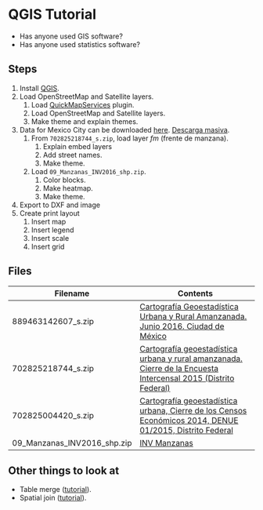 # QGIS Tutorial

- Has anyone used GIS software?
- Has anyone used statistics software?

## Steps

1. Install [QGIS](https://qgis.org/).
2. Load OpenStreetMap and Satellite layers.
    1. Load [QuickMapServices](https://plugins.qgis.org/plugins/quick_map_services/) plugin.
    2. Load OpenStreetMap and Satellite layers.
    3. Make theme and explain themes.
3. Data for Mexico City can be downloaded [here](https://www.inegi.org.mx/app/areasgeograficas/?ag=09). [Descarga masiva](https://www.inegi.org.mx/app/descarga/?ag=09).
    1. From `702825218744_s.zip`, load layer _fm_ (frente de manzana).
        1. Explain embed layers
        2. Add street names.
        3. Make theme.
    2. Load `09_Manzanas_INV2016_shp.zip`.
        1. Color blocks.
        2. Make heatmap.
        3. Make theme.
4. Export to DXF and image
5. Create print layout
    1. Insert map
    3. Insert legend
    4. Insert scale
    5. Insert grid

## Files

|Filename|Contents|
|----|----|
|889463142607_s.zip|[Cartografía Geoestadística Urbana y Rural Amanzanada. Junio 2016. Ciudad de México](https://www.inegi.org.mx/app/biblioteca/ficha.html?upc=702825218744)|
|702825218744_s.zip|[Cartografía geoestadística urbana y rural amanzanada. Cierre de la Encuesta Intercensal 2015 (Distrito Federal)](https://www.inegi.org.mx/app/biblioteca/ficha.html?upc=702825209100)|
|702825004420_s.zip|[Cartografía geoestadística urbana, Cierre de los Censos Económicos 2014, DENUE 01/2015, Distrito Federal](https://www.inegi.org.mx/app/biblioteca/ficha.html?upc=702825004420)|
|09_Manzanas_INV2016_shp.zip|[INV Manzanas](https://www.inegi.org.mx/app/descarga/?ag=09)|

## Other things to look at

- Table merge ([tutorial](http://www.qgistutorials.com/en/docs/performing_table_joins.html)).
- Spatial join ([tutorial](http://www.qgistutorials.com/en/docs/performing_spatial_joins.html)).
